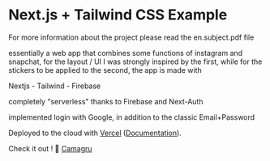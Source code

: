 # Next.js + Tailwind CSS Example

For more information about the project please read the en.subject.pdf file

essentially a web app that combines some functions of instagram and snapchat, for the layout / UI I was strongly inspired by the first, while for the stickers to be applied to the second, the app is made with 

Nextjs - Tailwind - Firebase

completely "serverless" thanks to Firebase and Next-Auth

implemented login with Google, in addition to the classic Email+Password

Deployed to the cloud with [Vercel](https://vercel.com/new?utm_source=github&utm_medium=readme&utm_campaign=next-example) ([Documentation](https://nextjs.org/docs/deployment)).


Check it out ! 🚀 [Camagru](https://ft-camagru.vercel.app/)
